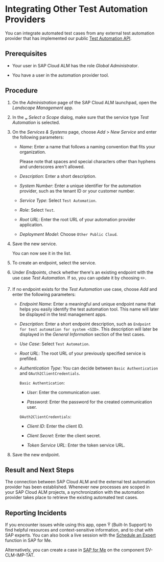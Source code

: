 <!-- loiof6df4f3c3c994b6e9714cbe1fe217506 -->

<link rel="stylesheet" type="text/css" href="../css/sap-icons.css"/>

# Integrating Other Test Automation Providers

You can integrate automated test cases from any external test automation provider that has implemented our public [Test Automation API](https://api.sap.com/api/CALM_TEST_AUTOMATION/overview).



<a name="loiof6df4f3c3c994b6e9714cbe1fe217506__section_w5v_kcx_x4b"/>

## Prerequisites

-   Your user in SAP Cloud ALM has the role *Global Administrator*.

-   You have a user in the automation provider tool.




<a name="loiof6df4f3c3c994b6e9714cbe1fe217506__section_tg2_sbx_x4b"/>

## Procedure

1.  On the *Administration* page of the SAP Cloud ALM launchpad, open the *Landscape Management* app.

2.  In the <span class="SAP-icons-V5"></span> *Select a Scope* dialog, make sure that the service type *Test Automation* is selected.

3.  On the *Services & Systems* page, choose *Add* \> *New Service* and enter the following parameters:

    -   *Name*: Enter a name that follows a naming convention that fits your organization.

        Please note that spaces and special characters other than hyphens and underscores aren't allowed.

    -   *Description*: Enter a short description.

    -   *System Number*: Enter a unique identifier for the automation provider, such as the tenant ID or your customer number.

    -   *Service Type*: Select `Test Automation`.

    -   *Role*: Select `Test`.

    -   *Root URL*: Enter the root URL of your automation provider application.

    -   *Deployment Model*: Choose `Other Public Cloud`.


4.  Save the new service.

    You can now see it in the list.

5.  To create an endpoint, select the service.

6.  Under *Endpoints*, check whether there's an existing endpoint with the use case *Test Automation*. If so, you can update it by choosing :pencil2:.

7.  If no endpoint exists for the *Test Automation* use case, choose *Add* and enter the following parameters:

    -   *Endpoint Name*: Enter a meaningful and unique endpoint name that helps you easily identify the test automation tool. This name will later be displayed in the test management apps.

    -   *Description*: Enter a short endpoint description, such as `Endpoint for test automation for system <SID>`. This description will later be displayed in the *General Information* section of the test cases.

    -   *Use Case*: Select `Test Automation`.

    -   *Root URL*: The root URL of your previously specified service is prefilled.

    -   *Authentication Type*: You can decide between `Basic Authentication` and `OAuth2ClientCredentials`.

        `Basic Authentication`:

        -   *User*: Enter the communication user.

        -   *Password*: Enter the password for the created communication user.


        `OAuth2ClientCredentials`:

        -   *Client ID*: Enter the client ID.

        -   *Client Secret*: Enter the client secret.

        -   *Token Service URL*: Enter the token service URL.



8.  Save the new endpoint.




<a name="loiof6df4f3c3c994b6e9714cbe1fe217506__section_mg4_15b_kbc"/>

## Result and Next Steps

The connection between SAP Cloud ALM and the external test automation provider has been established. Whenever new processes are scoped in your SAP Cloud ALM projects, a synchronization with the automation provider takes place to retrieve the existing automated test cases.



<a name="loiof6df4f3c3c994b6e9714cbe1fe217506__section_olf_bmk_lzb"/>

## Reporting Incidents

If you encounter issues while using this app, open <span class="SAP-icons-V5"></span> \(Built-In Support\) to find helpful resources and context-sensitive information, and to chat with SAP experts. You can also book a live session with the [Schedule an Expert](https://me.sap.com/app/sae) function in SAP for Me.

Alternatively, you can create a case in [SAP for Me](https://me.sap.com/app/casecreate) on the component SV-CLM-IMP-TAT.

